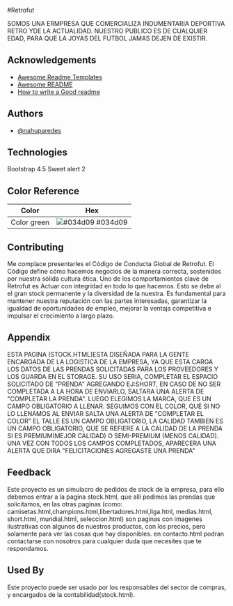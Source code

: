 
#Retrofut

      
SOMOS UNA ERMPRESA QUE COMERCIALIZA INDUMENTARIA DEPORTIVA RETRO YDE LA ACTUALIDAD. NUESTRO PUBLICO ES DE CUALQUIER EDAD, PARA QUE LA JOYAS DEL FUTBOL JAMAS DEJEN DE EXISTIR.

## Acknowledgements

 - [Awesome Readme Templates](https://awesomeopensource.com/project/elangosundar/awesome-README-templates)
 - [Awesome README](https://github.com/matiassingers/awesome-readme)
 - [How to write a Good readme](https://bulldogjob.com/news/449-how-to-write-a-good-readme-for-your-github-project)





## Authors

- [@nahuparedes](https://github.com/nahuparedes/Retrofut-2)

## Technologies

Bootstrap  4.5
Sweet alert 2



## Color Reference

| Color             | Hex                                                                |
| ----------------- | ------------------------------------------------------------------ |
|  Color green| ![#034d09](https://via.placeholder.com/10/0a192f?text=+) #034d09 |



## Contributing

Me complace presentarles el Código de Conducta Global de Retrofut. El Código define cómo hacemos negocios de la manera correcta, sostenidos por
nuestra sólida cultura ética. Uno de los comportamientos clave de Retrofut es Actuar con integridad en todo lo que hacemos.
Esto se debe al el gran stock permanente y la diversidad de la nuestra. Es fundamental para mantener nuestra reputación con las 
partes interesadas, garantizar la igualdad de oportunidades de empleo, mejorar la ventaja competitiva e impulsar el crecimiento a largo plazo.


## Appendix

ESTA PAGINA (STOCK.HTML)ESTA DISEÑADA PARA LA GENTE ENCARGADA DE LA LOGISTICA DE LA EMPRESA, YA QUE ESTA CARGA LOS DATOS DE LAS PRENDAS SOLICITADAS PARA LOS PROVEEDORES Y LOS GUARDA EN EL STORAGE. SU USO SERIA, COMPLETAR EL ESPACIO SOLICITADO DE "PRENDA" AGREGANDO EJ:SHORT, EN CASO DE NO SER COMPLETADA A LA HORA DE ENVIARLO, SALTARA UNA ALERTA DE "COMPLETAR LA PRENDA".
LUEGO ELEGIMOS LA MARCA, QUE ES UN CAMPO OBLIGATORIO A LLENAR.
SEGUIMOS CON EL COLOR, QUE SI NO LO LLENAMOS AL ENVIAR SALTA UNA ALERTA DE "COMPLETAR EL COLOR"
EL TALLE ES UN CAMPO OBLIGATORIO,
LA CALIDAD TAMBIEN ES UN CAMPO OBLIGATORIO, QUE SE REFIERE A LA CALIDAD DE LA PRENDA SI ES PREMIUM(MEJOR CALIDAD) O SEMI-PREMIUM (MENOS CALIDAD). UNA VEZ CON TODOS LOS CAMPOS COMPLETADOS, APARECERA UNA ALERTA QUE DIRA "FELICITACIONES AGREGASTE UNA PRENDA"
## Feedback

Este proyecto es un simulacro de pedidos de stock de la empresa, para ello debemos entrar a la pagina stock.html, que alli pedimos las prendas que solicitamos, en las otras paginas (como: camisetas.html,champions.html,libertadores.html,liga.htnl, medias.html, short.html, mundial.html, seleccion.html) son paginas con imagenes ilustrativas con algunos de nuestros productos, con los precios, pero solamente para ver las cosas que hay disponibles.
en contacto.html podran contactarse con nosotros para cualquier duda que necesites que te respondamos.  


## Used By

Este proyecto puede ser usado por los responsables del sector de compras, y encargados de la contabilidad(stock.html).





